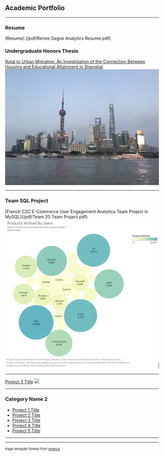 ## Academic Portfolio

---
### Resume
[Resume] (/pdf/Renee Gagne Analytics Resume.pdf)

### Undergraduate Honors Thesis
[Rutal to Urban Migration: An Investigation of the Connection Between Housing and Educational Attainment in Shanghai](/pdf/Renee_Gagne_Honors_Thesis.pdf)
<img src="/images/Shanghai.jpeg">

---
### Team SQL Project
[French C2C E-Commerce User Engagement Analytics Team Project in MySQL](/pdf/Team 20 Team Project.pdf)
<img src="images/C2cBubbleGraph.png"/>

---
[Project 3 Title](http://example.com/)
<img src="images/dummy_thumbnail.jpg?raw=true"/>

---

### Category Name 2

- [Project 1 Title](http://example.com/)
- [Project 2 Title](http://example.com/)
- [Project 3 Title](http://example.com/)
- [Project 4 Title](http://example.com/)
- [Project 5 Title](http://example.com/)

---




---
<p style="font-size:11px">Page template forked from <a href="https://github.com/evanca/quick-portfolio">evanca</a></p>
<!-- Remove above link if you don't want to attibute -->
